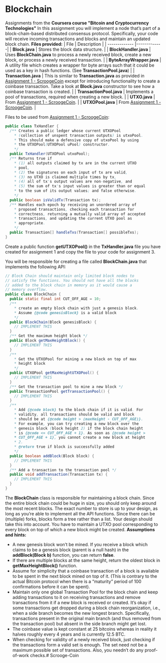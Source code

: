 # Blockchain
Assignments from the **Coursera course "Bitcoin and Cryptocurrency Technologies"**
In this assignment you will implement a node that’s part of a block-chain-based distributed consensus protocol. Specifically, your code will receive incoming transactions and blocks and maintain an updated block chain.
**Files provided:**
| File        | Description           |
| ------------- |-------------|
| **Block.java**      | Stores the block data structure. |
| **BlockHandler.java**      | Uses **BlockChain.java** to process a newly received block, create a new block, or process a newly received transaction. |
| **ByteArrayWrapper.java**      | A utility file which creates a wrapper for byte arrays such that it could be used as a key in hash functions. (See **TransactionPool.java**) |
| **Transaction.java**      | This is similar to **Transaction.java** as provided in [Assignment 1 - ScroogeCoin](https://github.com/thiennc/Coursera-ScroogeCoin) except for introducing functionality to create a coinbase transaction. Take a look at **Block.java** constructor to see how a coinbase transaction is created. |
| **TransactionPool.java**      | Implements a pool of transactions, required when creating a new block. |
| **UTXO.java**      | From [Assignment 1 - ScroogeCoin](https://github.com/thiennc/Coursera-ScroogeCoin). |
| **UTXOPool.java**      | From [Assignment 1 - ScroogeCoin](https://github.com/thiennc/Coursera-ScroogeCoin). |

Files to be used from [Assignment 1 - ScroogeCoin](https://github.com/thiennc/Coursera-ScroogeCoin):
```java
public class TxHandler {
  /** Creates a public ledger whose current UTXOPool 
    * (collection of unspent transaction outputs) is utxoPool. 
    * This should make a defensive copy of utxoPool by using 
    * the UTXOPool(UTXOPool uPool) constructor.
    */
  public TxHandler(UTXOPool utxoPool);
  /** Returns true if
    * (1) all outputs claimed by tx are in the current UTXO 
    * pool,
    * (2) the signatures on each input of tx are valid,
    * (3) no UTXO is claimed multiple times by tx,
    * (4) all of tx's output values are non-negative, and
    * (5) the sum of tx's input values is greater than or equal
    * to the sum of its output values; and false otherwise.
    */
  public boolean isValidTx(Transaction tx);
  /** Handles each epoch by receiving an unordered array of 
    * proposed transactions, checking each transaction for 
    * correctness, returning a mutually valid array of accepted
    * transactions, and updating the current UTXO pool as 
    * appropriate.
    */
  public Transaction[] handleTxs(Transaction[] possibleTxs);
}
```
Create a public function **getUTXOPool()** in the **TxHandler.java** file you have created for assignment 1 and copy the file to your code for assignment 3.

You will be responsible for creating a file called **BlockChain.java** that implements the following API:
```java
// Block Chain should maintain only limited block nodes to 
// satisfy the functions. You should not have all the blocks 
// added to the block chain in memory as it would cause a 
// memory overflow.
public class BlockChain {
  public static final int CUT_OFF_AGE = 10;
  /**
    * create an empty block chain with just a genesis block. 
    * Assume {@code genesisBlock} is a valid block
    */
  public BlockChain(Block genesisBlock) {
    // IMPLEMENT THIS
  }
  /** Get the maximum height block */
  public Block getMaxHeightBlock() {
    // IMPLEMENT THIS
  }
  /** 
    * Get the UTXOPool for mining a new block on top of max 
    * height block 
    */
  public UTXOPool getMaxHeightUTXOPool() {
    // IMPLEMENT THIS
  }
  /** Get the transaction pool to mine a new block */
  public TransactionPool getTransactionPool() {
    // IMPLEMENT THIS
  }
  /**
    * Add {@code block} to the block chain if it is valid. For 
    * validity, all transactions should be valid and block 
    * should be at {@code height > (maxHeight - CUT_OFF_AGE)}.
    * For example, you can try creating a new block over the 
    * genesis block (block height 2) if the block chain height
    * is {@code <= CUT_OFF_AGE + 1}. As soon as {@code height >
    * CUT_OFF_AGE + 1}, you cannot create a new block at height
    * 2.
    * @return true if block is successfully added
    */
  public boolean addBlock(Block block) {
    // IMPLEMENT THIS
  }
  /** Add a transaction to the transaction pool */
  public void addTransaction(Transaction tx) {
    // IMPLEMENT THIS
  }
}
```
The **BlockChain** class is responsible for maintaining a block chain. Since the entire block chain could be huge in size, you should only keep around the most recent blocks. The exact number to store is up to your design, as long as you’re able to implement all the API functions.
Since there can be (multiple) forks, blocks form a tree rather than a list. Your design should take this into account. You have to maintain a UTXO pool corresponding to every block on top of which a new block might be created.
**Assumptions and hints:**
- A new genesis block won’t be mined. If you receive a block which claims to be a genesis block (parent is a null hash) in the **addBlock(Block b)** function, you can return **false**.
- If there are multiple blocks at the same height, return the oldest block in **getMaxHeightBlock()** function.
- Assume for simplicity that a coinbase transaction of a block is available to be spent in the next block mined on top of it. (This is contrary to the actual Bitcoin protocol when there is a “maturity” period of 100 confirmations before it can be spent).
- Maintain only one global Transaction Pool for the block chain and keep adding transactions to it on receiving transactions and remove transactions from it if a new block is received or created. It’s okay if some transactions get dropped during a block chain reorganization, i.e., when a side branch becomes the new longest branch. Specifically, transactions present in the original main branch (and thus removed from the transaction pool) but absent in the side branch might get lost.
- The coinbase value is kept constant at 25 bitcoins whereas in reality it halves roughly every 4 years and is currently 12.5 BTC.
- When checking for validity of a newly received block, just checking if the transactions form a valid set is enough. The set need not be a maximum possible set of transactions. Also, you needn’t do any proof-of-work checks.# Scrooge-Coin
